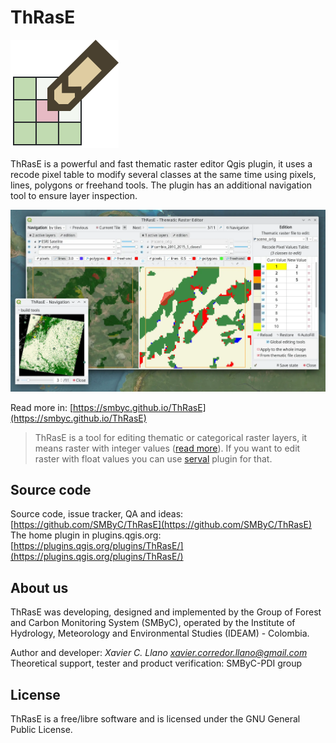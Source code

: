 # ThRasE

![](docs/img/thrase.svg)

ThRasE is a powerful and fast thematic raster editor Qgis plugin, it uses a recode pixel table to modify several classes
at the same time using pixels, lines, polygons or freehand tools. The plugin has an additional navigation tool to ensure
layer inspection.

![](docs/img/overview.webp)

Read more in: [https://smbyc.github.io/ThRasE](https://smbyc.github.io/ThRasE)

> ThRasE is a tool for editing thematic or categorical raster layers, it means raster with integer
> values ([read more](https://smbyc.github.io/ThRasE/#thematic-raster-to-edit)). If you want to edit raster with float
> values you can use [serval](https://plugins.qgis.org/plugins/Serval/) plugin for that.

## Source code

Source code, issue tracker, QA and ideas: [https://github.com/SMByC/ThRasE](https://github.com/SMByC/ThRasE)
The home plugin in
plugins.qgis.org: [https://plugins.qgis.org/plugins/ThRasE/](https://plugins.qgis.org/plugins/ThRasE/)

## About us

ThRasE was developing, designed and implemented by the Group of Forest and Carbon Monitoring System (SMByC), operated by
the Institute of Hydrology, Meteorology and Environmental Studies (IDEAM) - Colombia.

Author and developer: *Xavier C. Llano* *<xavier.corredor.llano@gmail.com>*  
Theoretical support, tester and product verification: SMByC-PDI group

## License

ThRasE is a free/libre software and is licensed under the GNU General Public License.
